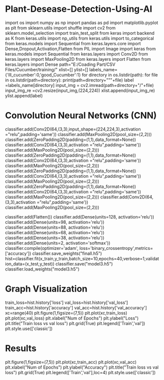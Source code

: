 # Plant-Desease-Detection-Using-AI
import os
import numpy as np
import pandas as pd
import matplotlib.pyplot as plt
from sklearn.utils import shuffle
import cv2
from sklearn.model_selection import train_test_split
from keras import backend as K
from keras.utils import np_utils
from keras.utils import to_categorical
from keras.models import Sequential
from keras.layers.core import Dense,Dropout,Activation,Flatten
from PIL import Image
import keras
from keras.models import Sequential
from keras.layers import Conv2D
from keras.layers import MaxPooling2D
from keras.layers import Flatten
from keras.layers import Dense
path="E:/Coading Part/CSV Files/Cucumber/training/"
xlist=[]
ylist=[]
labels_name={'Ill_cucumber':0,'good_Cucumber':1}
for directory in os.listdir(path):
    for file in os.listdir(path+directory):
        print(path+directory+"\""+file)
        label =labels_name[directory]
        input_img = cv2.imread(path+directory+"/"+file)
        input_img_re =cv2.resize(input_img,(224,224))
        xlist.append(input_img_re)
        ylist.append(label)

# Convolution Neural Networks (CNN)

classifier.add(Conv2D(64,(3,3),input_shape=(224,224,3),activation ="relu",padding='same'))
classifier.add(MaxPooling2D(pool_size=(2,2)))
classifier.add(ZeroPadding2D(padding=(1,1),data_format=None))
classifier.add(Conv2D(64,(3,3),activation ="relu",padding='same'))
classifier.add(MaxPooling2D(pool_size=(2,2)))
classifier.add(ZeroPadding2D(padding=(1,1),data_format=None))
classifier.add(Conv2D(64,(3,3),activation ="relu",padding='same'))
classifier.add(MaxPooling2D(pool_size=(2,2)))
classifier.add(ZeroPadding2D(padding=(1,1),data_format=None))
classifier.add(Conv2D(64,(3,3),activation ="relu",padding='same'))
classifier.add(MaxPooling2D(pool_size=(2,2)))
classifier.add(ZeroPadding2D(padding=(1,1),data_format=None))
classifier.add(Conv2D(64,(3,3),activation ="relu",padding='same'))
classifier.add(MaxPooling2D(pool_size=(2,2)))
classifier.add(Conv2D(64,(3,3),activation ="relu",padding='same'))
classifier.add(MaxPooling2D(pool_size=(2,2)))

classifier.add(Flatten())
classifier.add(Dense(units=128, activation='relu'))
classifier.add(Dense(units=98, activation='relu'))
classifier.add(Dense(units=88, activation='relu'))
classifier.add(Dense(units=68, activation='relu'))
classifier.add(Dense(units=38, activation='relu'))
classifier.add(Dense(units=2, activation='softmax'))
classifier.compile(optimizer='adam', loss='binary_crossentropy',metrics=['accuracy'])
classifier.save_weights("finall.h5")
hist=classifier.fit(x_train,y_train,batch_size=10,epochs=40,verbose=1,validation_data=(x_test,y_test))
classifier.save("model3.h5")
classifier.load_weights("model3.h5")

# Graph Visualization

train_loss=hist.history['loss']
val_loss=hist.history['val_loss']
train_acc=hist.history['accuracy']
val_acc=hist.history['val_accuracy']
xc=range(40)
plt.figure(1,figsize=(7,5))
plt.plot(xc,train_loss)
plt.plot(xc,val_loss)
plt.xlabel("Num of Epochs")
plt.ylabel("Loss")
plt.title("Train loss vs val loss")
plt.grid(True)
plt.legend(['Train','val'])
plt.style.use(['classic'])

# Results

plt.figure(1,figsize=(7,5))
plt.plot(xc,train_acc)
plt.plot(xc,val_acc)
plt.xlabel("Num of Epochs")
plt.ylabel("Accuracy")
plt.title("Train loss vs val loss")
plt.grid(True)
plt.legend(['Train','val'],loc=4)
plt.style.use(['classic'])
